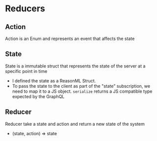 # Reducers

## Action

Action is an Enum and represents an event that affects the state

## State

State is a immutable struct that represents the state of the server at a specific point in time

- I defined the state as a ReasonML Struct.
- To pass the state to the client as part of the "state" subscription, we need to map it to a JS object.
  `serialize` returns a JS compatible type expected by the GraphQL

## Reducer

Reducer take a state and action and return a new state of the system

- (state, action) => state

